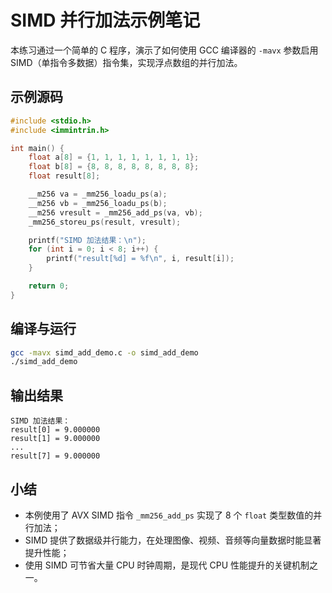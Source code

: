 # SIMD 并行加法示例笔记

本练习通过一个简单的 C 程序，演示了如何使用 GCC 编译器的 `-mavx` 参数启用 SIMD（单指令多数据）指令集，实现浮点数组的并行加法。

## 示例源码

```c
#include <stdio.h>
#include <immintrin.h>

int main() {
    float a[8] = {1, 1, 1, 1, 1, 1, 1, 1};
    float b[8] = {8, 8, 8, 8, 8, 8, 8, 8};
    float result[8];

    __m256 va = _mm256_loadu_ps(a);
    __m256 vb = _mm256_loadu_ps(b);
    __m256 vresult = _mm256_add_ps(va, vb);
    _mm256_storeu_ps(result, vresult);

    printf("SIMD 加法结果：\n");
    for (int i = 0; i < 8; i++) {
        printf("result[%d] = %f\n", i, result[i]);
    }

    return 0;
}
```

## 编译与运行

```bash
gcc -mavx simd_add_demo.c -o simd_add_demo
./simd_add_demo
```

## 输出结果

```
SIMD 加法结果：
result[0] = 9.000000
result[1] = 9.000000
...
result[7] = 9.000000
```

## 小结

- 本例使用了 AVX SIMD 指令 `_mm256_add_ps` 实现了 8 个 `float` 类型数值的并行加法；
- SIMD 提供了数据级并行能力，在处理图像、视频、音频等向量数据时能显著提升性能；
- 使用 SIMD 可节省大量 CPU 时钟周期，是现代 CPU 性能提升的关键机制之一。

